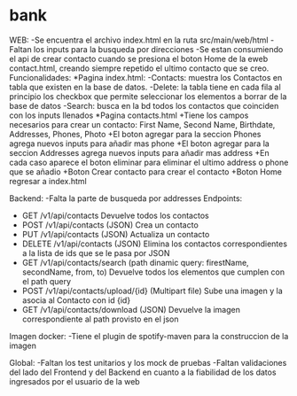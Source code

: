 # bank
WEB:
-Se encuentra el archivo index.html en la ruta src/main/web/html
-Faltan los inputs para la busqueda por direcciones
-Se estan consumiendo el api de crear contacto cuando se presiona el boton Home de la eweb contact.html, creando siempre repetido el ultimo contacto que se creo.
Funcionalidades:
*Pagina index.html:
  -Contacts: muestra los Contactos en tabla que existen en la base de datos.
  -Delete: la tabla tiene en cada fila al principio los checkbox que permite seleccionar los elementos a borrar de la base de datos
  -Search: busca en la bd todos los contactos que coinciden con los inputs llenados
*Pagina contacts.html
 +Tiene los campos necesarios para crear un contacto: First Name, Second Name, Birthdate, Addresses, Phones, Photo
 +El boton agregar para la seccion Phones agrega nuevos inputs para añadir mas phone
 +El boton agregar para la seccion Addresses agrega nuevos inputs para añadir mas address
 +En cada caso aparece el boton eliminar para eliminar el ultimo address o phone que se añadio
 +Boton Crear contacto para crear el contacto
 +Boton Home regresar a index.html
 
 
Backend:
-Falta la parte de busqueda por addresses
Endpoints:
- GET /v1/api/contacts Devuelve todos los contactos 
- POST /v1/api/contacts (JSON) Crea un contacto 
- PUT /v1/api/contacts (JSON) Actualiza un contacto
- DELETE /v1/api/contacts (JSON) Elimina los contactos correspondientes a la lista de ids que se le pasa por JSON
- GET /v1/api/contacts/search (path dinamic query: firestName, secondName, from, to) Devuelve todos los elementos que cumplen con el path query
- POST /v1/api/contacts/upload/{id} (Multipart file) Sube una imagen y la asocia al Contacto con id {id} 
- GET /v1/api/contacts/download (JSON) Devuelve la imagen correspondiente al path provisto en el json

Imagen docker:
-Tiene el plugin de spotify-maven para la construccion de la imagen

Global:
-Faltan los test unitarios y los mock de pruebas
-Faltan validaciones del lado del Frontend y del Backend en cuanto a la fiabilidad de los datos ingresados por el usuario de la web

  
